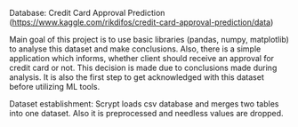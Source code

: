 Database: Credit Card Approval Prediction (https://www.kaggle.com/rikdifos/credit-card-approval-prediction/data)

Main goal of this project is to use basic libraries (pandas, numpy, matplotlib) to analyse this dataset and make conclusions.
Also, there is a simple application which informs, whether client should receive an approval for credit card or not. This decision is made due to conclusions made during analysis.
It is also the first step to get acknowledged with this dataset before utilizing ML tools.

Dataset establishment:	Scrypt loads csv database and merges two tables into one dataset. Also it is preprocessed and needless values are dropped.
